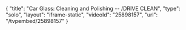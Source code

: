 {
    "title": "Car Glass: Cleaning and Polishing -- \/DRIVE CLEAN",
    "type": "solo",
    "layout": "iframe-static",
    "videoId": "25898157",
    "url": "\/tvpembed\/25898157"
}